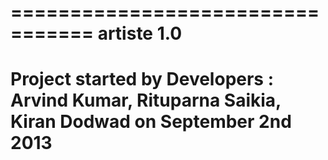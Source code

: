 =================================
artiste 1.0
=================================
Project started by 
Developers : 
Arvind Kumar, 
Rituparna Saikia, 
Kiran Dodwad
on September 2nd 2013
=================================
